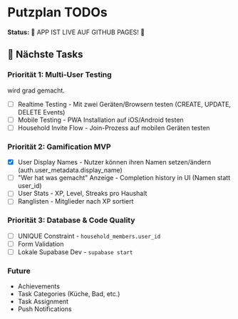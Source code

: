 # Putzplan TODOs

**Status:** 🎉 APP IST LIVE AUF GITHUB PAGES! 🎉

## 🚀 Nächste Tasks

### Priorität 1: Multi-User Testing 
 wird grad gemacht. 
- [ ] Realtime Testing - Mit zwei Geräten/Browsern testen (CREATE, UPDATE, DELETE Events)
- [ ] Mobile Testing - PWA Installation auf iOS/Android testen
- [ ] Household Invite Flow - Join-Prozess auf mobilen Geräten testen

### Priorität 2: Gamification MVP
- [x] User Display Names - Nutzer können ihren Namen setzen/ändern (auth.user_metadata.display_name)
- [ ] "Wer hat was gemacht" Anzeige - Completion history in UI (Namen statt user_id)
- [ ] User Stats - XP, Level, Streaks pro Haushalt
- [ ] Ranglisten - Mitglieder nach XP sortiert

### Priorität 3: Database & Code Quality
- [ ] UNIQUE Constraint - `household_members.user_id`
- [ ] Form Validation
- [ ] Lokale Supabase Dev - `supabase start`

### Future
- Achievements
- Task Categories (Küche, Bad, etc.)
- Task Assignment
- Push Notifications
